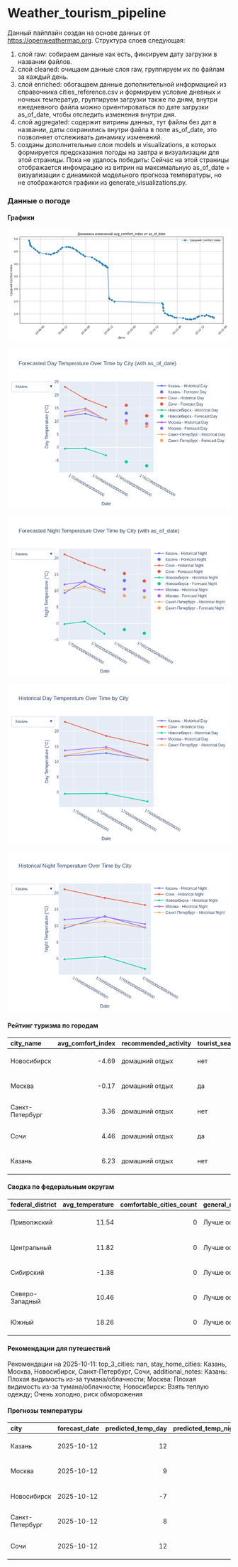 # Weather_tourism_pipeline
Данный пайплайн создан на основе данных от https://openweathermap.org.
Структура слоев следующая:
  1) слой raw: 
  собираем данные как есть, фиксируем дату загрузки в названии файлов.
  2) слой cleaned:
  очищаем данные слоя raw, группируем их по файлам за каждый день.
  3) слой enriched:
  обогащаем данные дополнительной информацией из справочника cities_reference.csv и формируем условие дневных и ночных температур,
  группируем загрузки также по дням, внутри ежедневного файла можно ориентироваться по дате загрузки as_of_date, чтобы отследить изменения внутри дня.
  4) слой aggregated:
   содержит витрины данных, тут файлы без дат в названии, даты сохранились внутри файла в поле as_of_date, это позволняет отслеживать динамику изменений.
  6) созданы дополнительные слои models и visualizations, в которых формируется предсказания погоды на завтра и визуализации для этой страницы.
  Пока не удалось победить: Сейчас на этой страницы отображается инфомрацию из витрин на максимальную as_of_date + визуализации с динамикой модельного прогноза температуры, 
  но не отображаются графики из generate_visualizations.py.
<!-- WEATHER DATA START -->
### Данные о погоде

#### Графики
![Comfort Index Trend](data/visualizations/comfort_index_trend.png)

![Forecasted Day Temperature](data/visualizations/forecasted_day_temperature.png)

![Forecasted Night Temperature](data/visualizations/forecasted_night_temperature.png)

![Historical Day Temperature](data/visualizations/historical_day_temperature.png)

![Historical Night Temperature](data/visualizations/historical_night_temperature.png)

#### Рейтинг туризма по городам
| city_name       |   avg_comfort_index | recommended_activity   | tourist_season_match   | tourism_season   | tour_recommendation       | as_of_date          |
|:----------------|--------------------:|:-----------------------|:-----------------------|:-----------------|:--------------------------|:--------------------|
| Новосибирск     |               -4.69 | домашний отдых         | нет                    | Июнь-Август      | домашний отдых вне сезона | 2025-10-11 19:21:00 |
| Москва          |               -0.17 | домашний отдых         | да                     | Круглогодично    | домашний отдых в сезон    | 2025-10-11 19:21:00 |
| Санкт-Петербург |                3.36 | домашний отдых         | нет                    | Май-Сентябрь     | домашний отдых вне сезона | 2025-10-11 19:21:00 |
| Сочи            |                4.46 | домашний отдых         | да                     | Май-Октябрь      | домашний отдых в сезон    | 2025-10-11 19:21:00 |
| Казань          |                6.23 | домашний отдых         | нет                    | Май-Сентябрь     | домашний отдых вне сезона | 2025-10-11 19:21:00 |

#### Сводка по федеральным округам
| federal_district   |   avg_temperature |   comfortable_cities_count | general_recommendation   | as_of_date          |
|:-------------------|------------------:|---------------------------:|:-------------------------|:--------------------|
| Приволжский        |             11.54 |                          0 | Лучше остаться дома      | 2025-10-11 19:21:00 |
| Центральный        |             11.82 |                          0 | Лучше остаться дома      | 2025-10-11 19:21:00 |
| Сибирский          |             -1.38 |                          0 | Лучше остаться дома      | 2025-10-11 19:21:00 |
| Северо-Западный    |             10.46 |                          0 | Лучше остаться дома      | 2025-10-11 19:21:00 |
| Южный              |             18.26 |                          0 | Лучше остаться дома      | 2025-10-11 19:21:00 |

#### Рекомендации для путешествий
Рекомендации на 2025-10-11: top_3_cities: nan, stay_home_cities: Казань, Москва, Новосибирск, Санкт-Петербург, Сочи, additional_notes: Казань: Плохая видимость из-за тумана/облачности; Москва: Плохая видимость из-за тумана/облачности; Новосибирск: Взять теплую одежду; Очень холодно, риск обморожения

#### Прогнозы температуры
| city            | forecast_date   |   predicted_temp_day |   predicted_temp_night | model_type       | as_of_date          |
|:----------------|:----------------|---------------------:|-----------------------:|:-----------------|:--------------------|
| Казань          | 2025-10-12      |                   12 |                     13 | LinearRegression | 2025-10-11 19:21:13 |
| Москва          | 2025-10-12      |                    9 |                     10 | LinearRegression | 2025-10-11 19:21:13 |
| Новосибирск     | 2025-10-12      |                   -7 |                     -3 | LinearRegression | 2025-10-11 19:21:13 |
| Санкт-Петербург | 2025-10-12      |                    8 |                      8 | LinearRegression | 2025-10-11 19:21:13 |
| Сочи            | 2025-10-12      |                   12 |                     13 | LinearRegression | 2025-10-11 19:21:13 |


<!-- WEATHER DATA END -->
